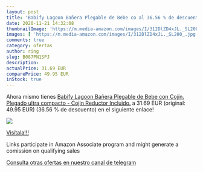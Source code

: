 ```yaml
---
layout: post
title: 'Babify Lagoon Bañera Plegable de Bebe co al 36.56 % de descuento'
date: 2020-11-21 14:32:08
thumbnailImage: 'https://m.media-amazon.com/images/I/312DlZD4xJL._SL200_.jpg'
images: [ 'https://m.media-amazon.com/images/I/312DlZD4xJL._SL200_.jpg' ]
comments: true
category: ofertas
author: ring
slug: B087PN1SPJ
description:
actualPrice: 31.69 EUR
comparePrice: 49.95 EUR
inStock: true
---
```


Ahora mismo tienes [Babify Lagoon Bañera Plegable de Bebe con Cojín. Plegado ultra compacto - Cojin Reductor Incluido.](https://www.amazon.es/dp/B087PN1SPJ/?tag=redken-21) a 31.69 EUR (original: 49.95 EUR) (36.56 %  de descuento) en el siguiente enlace!

[![](https://m.media-amazon.com/images/I/312DlZD4xJL._SL200_.jpg)](https://www.amazon.es/dp/B087PN1SPJ/?tag=redken-21)

[Visítala!!!](https://www.amazon.es/dp/B087PN1SPJ/?tag=redken-21)

Links participate in Amazon Associate program and might generate a comission on qualifying sales

[Consulta otras ofertas en nuestro canal de telegram](https://t.me/s/ofertas25)
